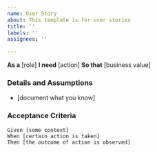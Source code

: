 ```yaml
---
name: User Story
about: This template is for user stories
title: ''
labels: ''
assignees: ''

---
```


**As a** [role]
 **I need** [action]
 **So that** [business value]
   
 ### Details and Assumptions
 * [document what you know]
   
 ### Acceptance Criteria  
   
 ```gherkin
 Given [some context]
 When [certain action is taken]
 Then [the outcome of action is observed]
 ```
